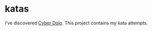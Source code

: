 # katas

I've discovered [Cyber Dojo](https://cyber-dojo.org/). This project contains my kata attempts.
